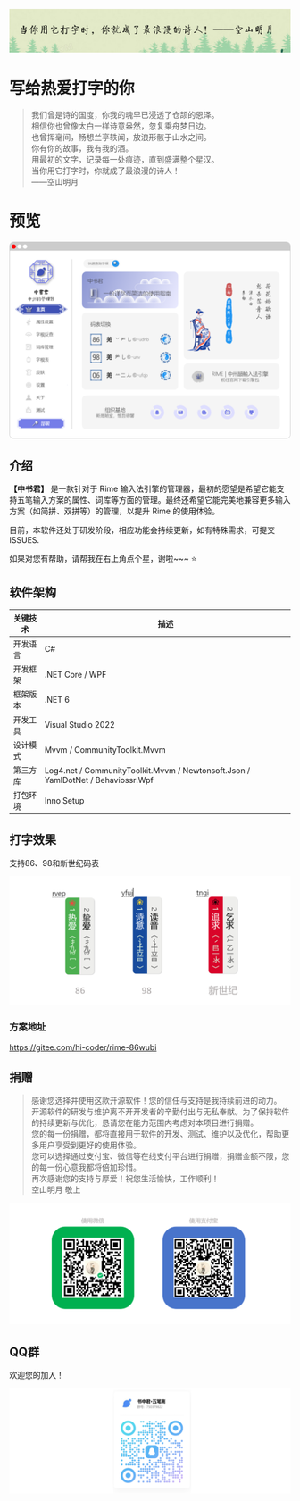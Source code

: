 ![楔子](Images/楔子.png)

# 写给热爱打字的你

> 我们曾是诗的国度，你我的魂早已浸透了仓颉的恩泽。   
> 相信你也曾像太白一样诗意盎然，忽复乘舟梦日边。   
> 也曾挥毫间，畅想兰亭轶闻，放浪形骸于山水之间。   
> 你有你的故事，我有我的酒。   
> 用最初的文字，记录每一处痕迹，直到盛满整个星汉。   
> 当你用它打字时，你就成了最浪漫的诗人！  
> ——空山明月

# 预览

![首页](Images/中书君.png)

## 介绍

**【中书君】** 是一款针对于 Rime 输入法引擎的管理器，最初的愿望是希望它能支持五笔输入方案的属性、词库等方面的管理。最终还希望它能完美地兼容更多输入方案（如简拼、双拼等）的管理，以提升 Rime 的使用体验。

目前，本软件还处于研发阶段，相应功能会持续更新，如有特殊需求，可提交 ISSUES.

如果对您有帮助，请帮我在右上角点个星，谢啦~~~ ⭐

## 软件架构

|  关键技术   | 描述  |
|  ----  | ----  |
| 开发语言  | C# |
| 开发框架  | .NET Core / WPF |
| 框架版本  | .NET 6 |
| 开发工具  | Visual Studio 2022 |
| 设计模式  | Mvvm / CommunityToolkit.Mvvm |
| 第三方库  | Log4.net / CommunityToolkit.Mvvm / Newtonsoft.Json / YamlDotNet / Behaviossr.Wpf |
| 打包环境  | Inno Setup |

## 打字效果

支持86、98和新世纪码表

![皮肤](Images/打字效果.png)

### 方案地址

https://gitee.com/hi-coder/rime-86wubi

## 捐赠

> 感谢您选择并使用这款开源软件！您的信任与支持是我持续前进的动力。  
> 开源软件的研发与维护离不开开发者的辛勤付出与无私奉献。为了保持软件的持续更新与优化，恳请您在能力范围内考虑对本项目进行捐赠。  
> 您的每一份捐赠，都将直接用于软件的开发、测试、维护以及优化，帮助更多用户享受到更好的使用体验。  
> 您可以选择通过支付宝、微信等在线支付平台进行捐赠，捐赠金额不限，您的每一份心意我都将倍加珍惜。  
>  再次感谢您的支持与厚爱！祝您生活愉快，工作顺利！  
> 空山明月 敬上

![捐赠](Images/捐赠.jpg)

## QQ群

欢迎您的加入！

![QQ](Images/qq.jpg)
